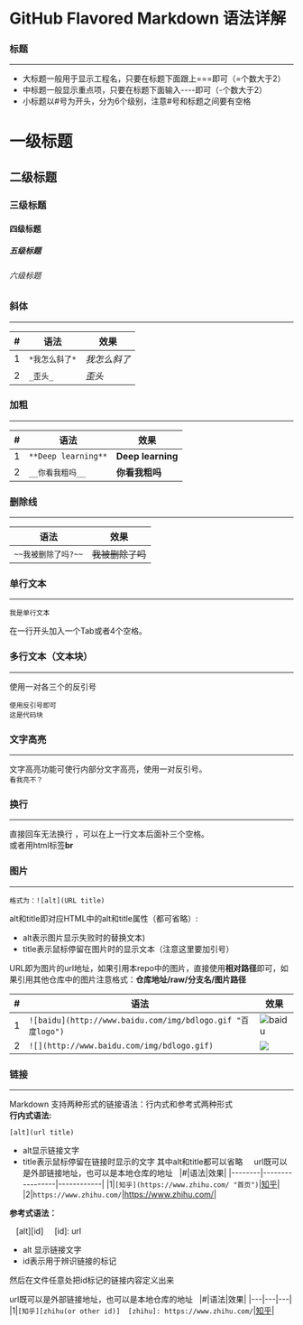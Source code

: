 GitHub Flavored Markdown 语法详解
================================
### 标题
-------
- 大标题一般用于显示工程名，只要在标题下面跟上===即可（=个数大于2）
- 中标题一般显示重点项，只要在标题下面输入----即可（-个数大于2）
- 小标题以#号为开头，分为6个级别，注意#号和标题之间要有空格
# 一级标题
## 二级标题
### 三级标题
#### 四级标题
##### 五级标题
###### 六级标题

### 斜体
-------
|#|语法|效果|
|----|---|-------|
|1|`*我怎么斜了*`|*我怎么斜了*|
|2|`_歪头_`|_歪头_|
### 加粗
-------
|#|语法|效果|
|---|---|---|
|1|`**Deep learning**`|**Deep learning**|
|2|`__你看我粗吗__`|__你看我粗吗__|
### 删除线
----------
|语法|效果|
|---|---|
|`~~我被删除了吗?~~`|~~我被删除了吗~~|
### 单行文本
-----------
	我是单行文本
在一行开头加入一个Tab或者4个空格。   
### 多行文本（文本块）
-------------
使用一对各三个的反引号
```
使用反引号即可
这是代码块
```
### 文字高亮
------------
文字高亮功能可使行内部分文字高亮，使用一对反引号。   
`看我亮不？`
### 换行
-------
直接回车无法换行 ，可以在上一行文本后面补三个空格。   
或者用html标签**br**
### 图片
--------
	格式为：![alt](URL title)
alt和title即对应HTML中的alt和title属性（都可省略）:
- alt表示图片显示失败时的替换文本)
- title表示鼠标停留在图片时的显示文本（注意这里要加引号）   
   
URL即为图片的url地址，如果引用本repo中的图片，直接使用**相对路径**即可，如果引用其他仓库中的图片注意格式：**仓库地址/raw/分支名/图片路径**   

|#|语法|效果|
|---|---|---
|1|`![baidu](http://www.baidu.com/img/bdlogo.gif "百度logo")`|![baidu](http://www.baidu.com/img/bdlogo.gif "百度logo")
|2|`![](http://www.baidu.com/img/bdlogo.gif)`|![](http://www.baidu.com/img/bdlogo.gif)
   
### 链接
--------
Markdown 支持两种形式的链接语法：行内式和参考式两种形式   
**行内式语法:**   
    
    [alt](url title)
 - alt显示链接文字
 - title表示鼠标停留在链接时显示的文字
其中alt和title都可以省略   
   
url既可以是外部链接地址，也可以是本地仓库的地址
   
|#|语法|效果|
|--------|-----------------|------------|
|1|`[知乎](https://www.zhihu.com/ "首页")`|[知乎](https://www.zhihu.com/ "首页")|
|2|`https://www.zhihu.com/`|https://www.zhihu.com/|   

**参考式语法：**   
    
    [alt][id]     [id]: url
- alt 显示链接文字
- id表示用于辨识链接的标记
   
然后在文件任意处把id标记的链接内容定义出来   
   
url既可以是外部链接地址，也可以是本地仓库的地址
   
|#|语法|效果|
|---|---|---|
|1|`[知乎][zhihu(or other id)]  [zhihu]: https://www.zhihu.com/`|[知乎][zhihu]|
   
[zhihu]: https://www.zhihu.com/

